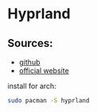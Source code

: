 # Hyprland

## Sources:
- [github](https://github.com/hyprwm/Hyprland)
- [official website](https://hyprland.org/)

install for arch:
```bash
sudo pacman -S hyprland
```
